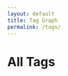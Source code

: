 ```yaml
---
layout: default
title: Tag Graph
permalink: /tags/
---
```


<h1>All Tags</h1>
<div id="network" style="width: 100%; height: 600px; border: 1px solid var(--gray); border-radius: 12px; margin-top: 1rem;"></div>

<link href="https://unpkg.com/vis-network/styles/vis-network.css" rel="stylesheet" />
<script src="https://unpkg.com/vis-network/standalone/umd/vis-network.min.js"></script>

<script>
  document.addEventListener("DOMContentLoaded", function () {
    const root = document.documentElement;
    const vars = getComputedStyle(root);

    const nodeColor = vars.getPropertyValue('--gray').trim();
    const edgeColor = vars.getPropertyValue('--link').trim();
    const textColor = vars.getPropertyValue('--text').trim();
    const centerColor = vars.getPropertyValue('--secondary').trim();
    const highlightColor = vars.getPropertyValue('--highlight').trim();

    const nodes = new vis.DataSet([
      {
        id: 'center',
        label: '',
        value: 30,
        color: {
          background: centerColor,
          border: centerColor
        },
        font: { color: textColor },
        physics: false,
        fixed: true
      }
    ]);

    const tagIds = [];

    {% assign tag_names = "" | split: "" %}
    {% for note in site.notes %}
      {% if note.published != false and note.tags %}
        {% for tag in note.tags %}
          {% assign slug = tag | slugify %}
          {% unless tag_names contains slug %}
            {% assign tag_names = tag_names | push: slug %}
            nodes.add({
              id: "{{ slug }}",
              label: "{{ tag }}",
              value: 10,
              color: {
                background: nodeColor,
                border: nodeColor
              },
              font: { color: textColor },
              href: "{{ '/tags/' | append: slug | append: '/' | relative_url }}"
            });
            tagIds.push("{{ slug }}");
          {% endunless %}
        {% endfor %}
      {% endif %}
    {% endfor %}

    const edges = [];

    // connect each tag to the center
    tagIds.forEach(id => {
      edges.push({
        from: 'center',
        to: id,
        dashes: true,
        color: { color: edgeColor },
        width: 1.2,
        smooth: false
      });
    });

    // connect tags to each other
    for (let i = 0; i < tagIds.length; i++) {
      for (let j = i + 1; j < tagIds.length; j++) {
        edges.push({
          from: tagIds[i],
          to: tagIds[j],
          dashes: true,
          color: { color: edgeColor },
          width: 0.8,
          smooth: false
        });
      }
    }

    const container = document.getElementById("network");

    const data = {
      nodes: nodes,
      edges: edges
    };

    const options = {
      layout: { improvedLayout: true },
      physics: {
        barnesHut: {
          gravitationalConstant: -10000,
          springLength: 180,
          springConstant: 0.04
        },
        stabilization: true
      },
      interaction: {
        hover: true,
        dragNodes: true,
        zoomView: true
      },
      edges: {
        smooth: false
      },
      nodes: {
        shape: "dot",
        scaling: {
          min: 5,
          max: 20
        },
        font: {
          size: 14,
          color: textColor
        }
      }
    };

    const network = new vis.Network(container, data, options);

    network.on("click", function (params) {
      if (params.nodes.length > 0) {
        const id = params.nodes[0];
        const node = nodes.get(id);
        if (node.href) {
          // highlight the clicked node
          nodes.update({
            id: id,
            color: {
              background: highlightColor,
              border: highlightColor
            }
          });
          // navigate after short delay so it’s visible
          setTimeout(() => {
            window.location.href = node.href;
          }, 150);
        }
      }
    });
  });
</script>
